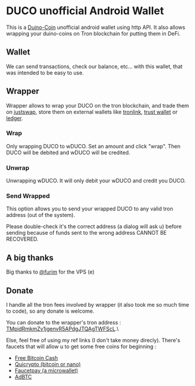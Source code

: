 # DUCO unofficial Android Wallet
This is a [Duino-Coin](https://github.com/duino-coin) unofficial android wallet using http API. It also allows wrapping your duino-coins on Tron blockchain for putting them in DeFi.

## Wallet
We can send transactions, check our balance, etc... with this wallet, that was intended to be easy to use.


## Wrapper
Wrapper allows to wrap your DUCO on the tron blockchain, and trade them on [justswap](https://justswap.io), store them on external wallets like [tronlink](https://dapp.tronlink.org/#invitecode?code=Ff51&lang=en), [trust wallet](https://trustwallet.com) or [ledger](https://www.ledger.com/).

### Wrap
Only wrapping DUCO to wDUCO. Set an amount and click "wrap". Then DUCO will be debited and wDUCO will be credited.

### Unwrap
Unwrapping wDUCO. It will only debit your wDUCO and credit you DUCO.

### Send Wrapped
This option allows you to send your wrapped DUCO to any valid tron address (out of the system).

Please double-check it's the correct address (a dialog will ask u) before sending because of funds sent to the wrong address CANNOT BE RECOVERED.


## A big thanks
Big thanks to [@furim](https://github.com/furim) for the VPS (e)

## Donate
I handle all the tron fees involved by wrapper (it also took me so much time to code), so any donate is welcome.

You can donate to the wrapper's tron address : [TMpidRmkmZv1jgenvR5APdgJTQAgTWFScL](https://tronscan.org/#/address/TMpidRmkmZv1jgenvR5APdgJTQAgTWFScL).\

Else, feel free of using my ref links (I don't take money direcly). There's faucets that will allow u to get some free coins for beginning :
- [Free Bitcoin Cash](https://bitcoinaliens.com/?ref=950783&game=7&pf=2)
- [Quicrypto (bitcoin or nano)](https://quicrypto.page.link/Dfj7)
- [Faucetpay (a microwallet)](https://faucetpay.io/?r=119352)
- [AdBTC](https://r.adbtc.top/1853792)
